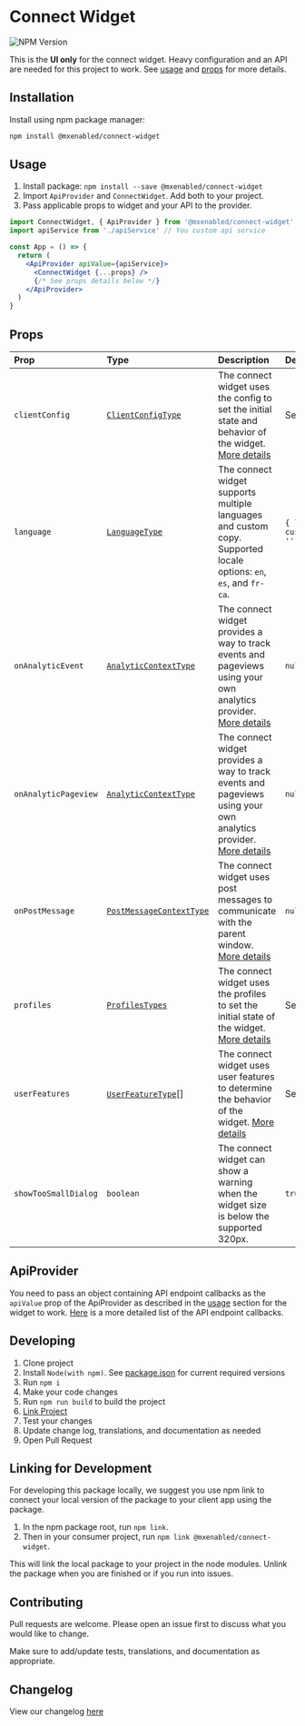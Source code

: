 # Connect Widget

![NPM Version](https://img.shields.io/npm/v/%40mxenabled%2Fconnect-widget)

This is the **UI only** for the connect widget. Heavy configuration and an API are needed for this project to work. See [usage](#usage) and [props](#props) for more details.

## Installation

Install using npm package manager:

```bash
npm install @mxenabled/connect-widget
```

## Usage

1. Install package: `npm install --save @mxenabled/connect-widget`
2. Import `ApiProvider` and `ConnectWidget`. Add both to your project.
3. Pass applicable props to widget and your API to the provider.

```jsx
import ConnectWidget, { ApiProvider } from '@mxenabled/connect-widget'
import apiService from './apiService' // You custom api service

const App = () => {
  return (
    <ApiProvider apiValue={apiService}>
      <ConnectWidget {...props} />
      {/* See props details below */}
    </ApiProvider>
  )
}
```

## Props

| **Prop**             | **Type**                                                | **Description**                                                                                                                                           | **Default**                                   |
| :------------------- | :------------------------------------------------------ | :-------------------------------------------------------------------------------------------------------------------------------------------------------- | :-------------------------------------------- |
| `clientConfig`       | [`ClientConfigType`](./typings/connectProps.d.ts)       | The connect widget uses the config to set the initial state and behavior of the widget. [More details](./docs/CLIENT_CONFIG.md)                           | See more details                              |
| `language`           | [`LanguageType`](./typings/connectProps.d.ts)           | The connect widget supports multiple languages and custom copy. Supported locale options: `en`, `es`, and `fr-ca`.                                        | `{ locale: 'en', custom_copy_namespace: '' }` |
| `onAnalyticEvent`    | [`AnalyticContextType`](./typings/connectProps.d.ts)    | The connect widget provides a way to track events and pageviews using your own analytics provider. [More details](./docs/ANALYTICS.md#onanalyticevent)    | `null`                                        |
| `onAnalyticPageview` | [`AnalyticContextType`](./typings/connectProps.d.ts)    | The connect widget provides a way to track events and pageviews using your own analytics provider. [More details](./docs/ANALYTICS.md#onanalyticpageview) | `null`                                        |
| `onPostMessage`      | [`PostMessageContextType`](./typings/connectProps.d.ts) | The connect widget uses post messages to communicate with the parent window. [More details](./docs/POST_MESSAGES.md)                                      | `null`                                        |
| `profiles`           | [`ProfilesTypes`](./typings/connectProps.d.ts)          | The connect widget uses the profiles to set the initial state of the widget. [More details](./docs/PROFILES.md)                                           | See more details                              |
| `userFeatures`       | [`UserFeatureType`](./typings/connectProps.d.ts#L104)[] | The connect widget uses user features to determine the behavior of the widget. [More details](./docs/USER_FEATURES.md)                                    | See more details                              |
| `showTooSmallDialog` | `boolean`                                               | The connect widget can show a warning when the widget size is below the supported 320px.                                                                  | `true`                                        |

## ApiProvider

You need to pass an object containing API endpoint callbacks as the `apiValue` prop of the ApiProvider as described in the [usage](#usage) section for the widget to work. [Here](./docs/APIDOCUMENTATION.md) is a more detailed list of the API endpoint callbacks.

## Developing

1. Clone project
2. Install `Node(with npm)`. See [package.json](/package.json) for current required versions
3. Run `npm i`
4. Make your code changes
5. Run `npm run build` to build the project
6. [Link Project](#linking-for-development)
7. Test your changes
8. Update change log, translations, and documentation as needed
9. Open Pull Request

## Linking for Development

For developing this package locally, we suggest you use npm link to connect your local version of the package to your client app using the package.

1. In the npm package root, run `npm link`.
2. Then in your consumer project, run `npm link @mxenabled/connect-widget`.

This will link the local package to your project in the node modules. Unlink the package when you are finished or if you run into issues.

## Contributing

Pull requests are welcome. Please open an issue first to discuss what you would like to change.

Make sure to add/update tests, translations, and documentation as appropriate.

## Changelog

View our changelog [here](./CHANGELOG.md)
